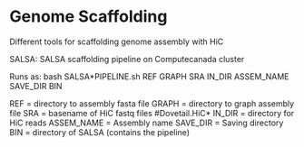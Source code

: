 # Genome Scaffolding

Different tools for scaffolding genome assembly with HiC

SALSA:
SALSA scaffolding pipeline on Computecanada cluster


Runs as:
bash SALSA*PIPELINE.sh REF GRAPH SRA IN_DIR ASSEM_NAME SAVE_DIR BIN



REF = directory to assembly fasta file
GRAPH = directory to graph assembly file
SRA = basename of HiC fastq files #Dovetail.HiC*
IN_DIR = directory for HiC reads
ASSEM_NAME = Assembly name
SAVE_DIR = Saving directory
BIN = directory of SALSA (contains the pipeline)
